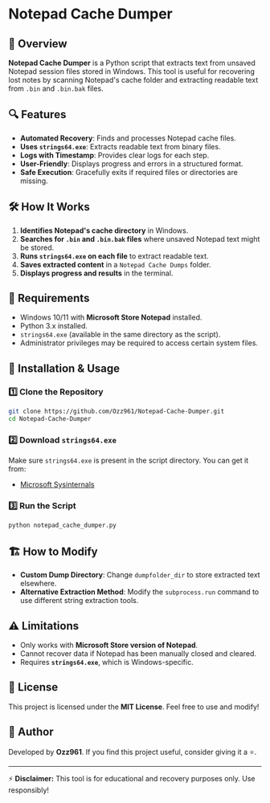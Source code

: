 # Notepad Cache Dumper

## 📜 Overview
**Notepad Cache Dumper** is a Python script that extracts text from unsaved Notepad session files stored in Windows. This tool is useful for recovering lost notes by scanning Notepad's cache folder and extracting readable text from `.bin` and `.bin.bak` files.

## 🔍 Features
- **Automated Recovery**: Finds and processes Notepad cache files.
- **Uses `strings64.exe`**: Extracts readable text from binary files.
- **Logs with Timestamp**: Provides clear logs for each step.
- **User-Friendly**: Displays progress and errors in a structured format.
- **Safe Execution**: Gracefully exits if required files or directories are missing.

## 🛠️ How It Works
1. **Identifies Notepad's cache directory** in Windows.
2. **Searches for `.bin` and `.bin.bak` files** where unsaved Notepad text might be stored.
3. **Runs `strings64.exe` on each file** to extract readable text.
4. **Saves extracted content** in a `Notepad Cache Dumps` folder.
5. **Displays progress and results** in the terminal.

## 🚀 Requirements
- Windows 10/11 with **Microsoft Store Notepad** installed.
- Python 3.x installed.
- `strings64.exe` (available in the same directory as the script).
- Administrator privileges may be required to access certain system files.

## 🔧 Installation & Usage
### 1️⃣ Clone the Repository
```sh
git clone https://github.com/Ozz961/Notepad-Cache-Dumper.git
cd Notepad-Cache-Dumper
```

### 2️⃣ Download `strings64.exe`
Make sure `strings64.exe` is present in the script directory. You can get it from:
- [Microsoft Sysinternals](https://docs.microsoft.com/en-us/sysinternals/downloads/strings)

### 3️⃣ Run the Script
```sh
python notepad_cache_dumper.py
```

## 🏗️ How to Modify
- **Custom Dump Directory**: Change `dumpfolder_dir` to store extracted text elsewhere.
- **Alternative Extraction Method**: Modify the `subprocess.run` command to use different string extraction tools.

## ⚠️ Limitations
- Only works with **Microsoft Store version of Notepad**.
- Cannot recover data if Notepad has been manually closed and cleared.
- Requires **`strings64.exe`**, which is Windows-specific.

## 📜 License
This project is licensed under the **MIT License**. Feel free to use and modify!

## 👤 Author
Developed by **Ozz961**. If you find this project useful, consider giving it a ⭐.

---

⚡ **Disclaimer:** This tool is for educational and recovery purposes only. Use responsibly!
